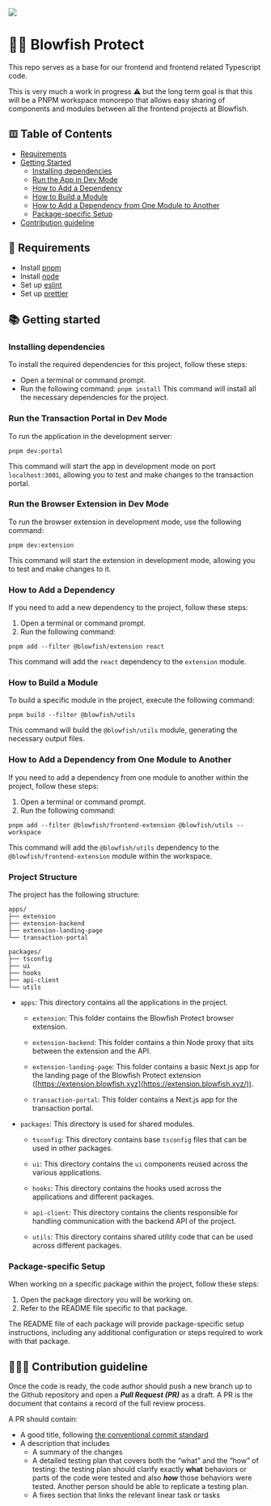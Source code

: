  ![](https://framerusercontent.com/images/LMkkyrT6aZKMqZNobSZKDY8lnM.jpg)

# 🥷🏿 Blowfish Protect

This repo serves as a base for our frontend and frontend related Typescript code.

  

This is very much a work in progress ⚠ but the long term goal is that this will be a PNPM workspace monorepo that allows easy sharing of components and modules between all the frontend projects at Blowfish.

 ## 𝌞 Table of Contents
- [Requirements](#-requirements)
- [Getting Started](#-getting-started)
  - [Installing dependencies](#-installing-dependencies)
  - [Run the App in Dev Mode](#-run-app-in-dev-mode)
  - [How to Add a Dependency](#-adding-a-dependency)
  - [How to Build a Module](#-building-a-module)
  - [How to Add a Dependency from One Module to Another](#-adding-dependency-from-one-module-to-another)
  - [Package-specific Setup](#-package-specific-setup)
- [Contribution guideline](#-contribution-guideline)

## 🔨 Requirements
- Install [pnpm](https://pnpm.io/)
- Install [node](https://nodejs.org/en/download)
- Set up [eslint](https://eslint.org/)
- Set up [prettier](https://prettier.io/)

## 📚 Getting started

### Installing dependencies
To install the required dependencies for this project, follow these steps:

-  Open a terminal or command prompt.
-  Run the following command: `pnpm install` This command will install all the necessary dependencies for the project.

### Run the Transaction Portal in Dev Mode
To run the application in the development server:
```
pnpm dev:portal
```
This command will start the app in development mode on port `localhost:3001`, allowing you to test and make changes to the transaction portal.

### Run the Browser Extension in Dev Mode

To run the browser extension in development mode, use the following command:
```
pnpm dev:extension
```
This command will start the extension in development mode, allowing you to test and make changes to it.

### How to Add a Dependency
If you need to add a new dependency to the project, follow these steps:
1.  Open a terminal or command prompt.
2.  Run the following command:
```
pnpm add --filter @blowfish/extension react
```
This command will add the `react` dependency to the `extension` module.

### How to Build a Module

To build a specific module in the project, execute the following command:
```
pnpm build --filter @blowfish/utils
```
This command will build the `@blowfish/utils` module, generating the necessary output files.

### How to Add a Dependency from One Module to Another

If you need to add a dependency from one module to another within the project, follow these steps:
1.  Open a terminal or command prompt.
2.  Run the following command:
```
pnpm add --filter @blowfish/frontend-extension @blowfish/utils --workspace
```
This command will add the `@blowfish/utils` dependency to the `@blowfish/frontend-extension` module within the workspace.


### Project Structure

The project has the following structure:
```
apps/
├── extension
├── extension-backend
├── extension-landing-page
└── transaction-portal

packages/
├── tsconfig
├── ui
├── hooks
├── api-client
└── utils
```
-   `apps`: This directory contains all the applications in the project.
    
    -   `extension`: This folder contains the Blowfish Protect browser extension.
        
    -   `extension-backend`: This folder contains a thin Node proxy that sits between the extension and the API.
     
    -   `extension-landing-page`: This folder contains a basic Next.js app for the landing page of the Blowfish Protect extension ([https://extension.blowfish.xyz](https://extension.blowfish.xyz/)).
        
    -   `transaction-portal`: This folder contains a Next.js app for the transaction portal.
        
-   `packages`: This directory is used for shared modules.
    
    -   `tsconfig`: This directory contains base `tsconfig` files that can be used in other packages.
    -  `ui`: This directory contains the `ui` components reused across the various applications.
    - `hooks`: This directory contains the hooks used across the applications and different packages.
    - `api-client`: This directory contains the clients responsible for handling communication with the backend API of the project.
        
    -   `utils`: This directory contains shared utility code that can be used across different packages.
    
### Package-specific Setup

When working on a specific package within the project, follow these steps:

1.  Open the package directory you will be working on.
2.  Refer to the README file specific to that package.

The README file of each package will provide package-specific setup instructions, including any additional configuration or steps required to work with that package.

## 👨🏻‍🏫 Contribution guideline
Once the code is ready, the code author should push a new branch up to the Github repository and open a _****************Pull Request (PR)****************_ as a draft. A PR is the document that contains a record of the full review process.

A PR should contain:

-   A good title, following [the conventional commit standard](https://www.conventionalcommits.org/en/v1.0.0/)
-   A description that includes
    -   A summary of the changes
    -   A detailed testing plan that covers both the “what” and the “how” of testing: the testing plan should clarify exactly ****what**** behaviors or parts of the code were tested and also _**how**_ those behaviors were tested. Another person should be able to replicate a testing plan.
    -   A fixes section that links the relevant linear task or tasks